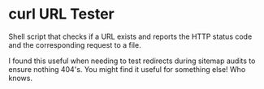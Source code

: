 # curl URL Tester

Shell script that checks if a URL exists and reports the HTTP status code and the corresponding request to a file.

I found this useful when needing to test redirects during sitemap audits to ensure nothing 404's. You might find it useful for something else! Who knows.
